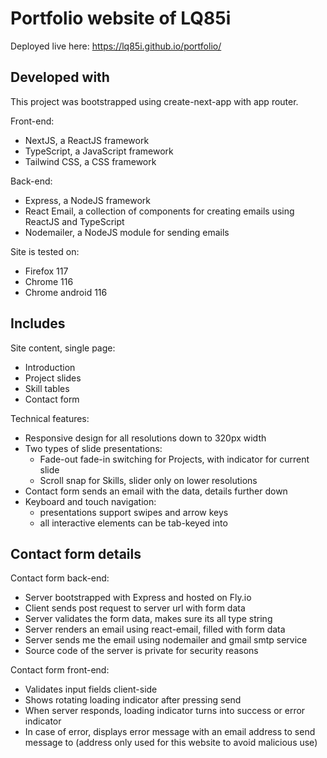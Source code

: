 # Portfolio website of LQ85i

Deployed live here: https://lq85i.github.io/portfolio/

## Developed with

This project was bootstrapped using create-next-app with app router.

Front-end:
- NextJS, a ReactJS framework
- TypeScript, a JavaScript framework
- Tailwind CSS, a CSS framework

Back-end:
- Express, a NodeJS framework
- React Email, a collection of components for creating emails using ReactJS and TypeScript
- Nodemailer, a NodeJS module for sending emails

Site is tested on:
- Firefox 117
- Chrome 116
- Chrome android 116

## Includes

Site content, single page: 
- Introduction
- Project slides
- Skill tables
- Contact form

Technical features:
- Responsive design for all resolutions down to 320px width
- Two types of slide presentations:
    - Fade-out fade-in switching for Projects, with indicator for current slide
    - Scroll snap for Skills, slider only on lower resolutions
- Contact form sends an email with the data, details further down
- Keyboard and touch navigation:
    - presentations support swipes and arrow keys
    - all interactive elements can be tab-keyed into


## Contact form details

Contact form back-end:
- Server bootstrapped with Express and hosted on Fly.io
- Client sends post request to server url with form data
- Server validates the form data, makes sure its all type string
- Server renders an email using react-email, filled with form data
- Server sends me the email using nodemailer and gmail smtp service
- Source code of the server is private for security reasons

Contact form front-end:
- Validates input fields client-side
- Shows rotating loading indicator after pressing send
- When server responds, loading indicator turns into success or error indicator
- In case of error, displays error message with an email address to send message to (address only used for this website to avoid malicious use)
